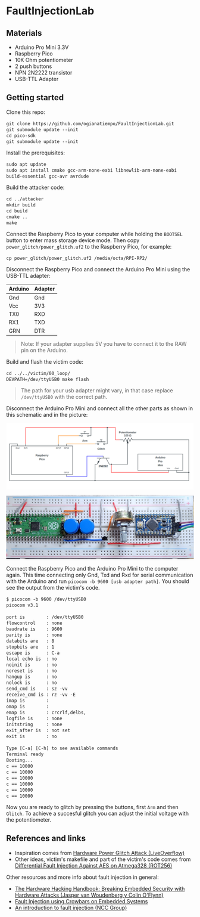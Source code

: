 # FaultInjectionLab

## Materials

- Arduino Pro Mini 3.3V
- Raspberry Pico
- 10K Ohm potentiometer
- 2 push buttons
- NPN 2N2222 transistor
- USB-TTL Adapter

## Getting started
Clone this repo:

```
git clone https://github.com/ogianatiempo/FaultInjectionLab.git
git submodule update --init
cd pico-sdk
git submodule update --init
```

Install the prerequisites:

```
sudo apt update
sudo apt install cmake gcc-arm-none-eabi libnewlib-arm-none-eabi build-essential gcc-avr avrdude
```

Build the attacker code:

```
cd ../attacker
mkdir build
cd build
cmake ..
make
```

Connect the Raspberry Pico to your computer while holding the `BOOTSEL` button to enter mass storage device mode. Then copy `power_glitch/power_glitch.uf2` to the Raspberry Pico, for example:

```
cp power_glitch/power_glitch.uf2 /media/octa/RPI-RP2/
```

Disconnect the Raspberry Pico and connect the Arduino Pro Mini using the USB-TTL adapter:

| Arduino | Adapter |
|---------|---------|
| Gnd     | Gnd     |
| Vcc     | 3V3     |
| TX0     | RXD     |
| RX1     | TXD     |
| GRN     | DTR     |

> Note: If your adapter supplies 5V you have to connect it to the RAW pin on the Arduino.

Build and flash the victim code:

```
cd ../../victim/00_loop/
DEVPATH=/dev/ttyUSB0 make flash
```

> The path for your usb adapter might vary, in that case replace `/dev/ttyUSB0` with the correct path.

Disconnect the Arduino Pro Mini and connect all the other parts as shown in this schematic and in the picture:

![schematic](schematic.png)

![picture](setup.jpg)

Connect the Raspberry Pico and the Arduino Pro Mini to the computer again. This time connecting only Gnd, Txd and Rxd for serial communication with the Arduino and run `picocom -b 9600 [usb adapter path]`. You should see the output from the victim's code.

```
$ picocom -b 9600 /dev/ttyUSB0 
picocom v3.1

port is        : /dev/ttyUSB0
flowcontrol    : none
baudrate is    : 9600
parity is      : none
databits are   : 8
stopbits are   : 1
escape is      : C-a
local echo is  : no
noinit is      : no
noreset is     : no
hangup is      : no
nolock is      : no
send_cmd is    : sz -vv
receive_cmd is : rz -vv -E
imap is        : 
omap is        : 
emap is        : crcrlf,delbs,
logfile is     : none
initstring     : none
exit_after is  : not set
exit is        : no

Type [C-a] [C-h] to see available commands
Terminal ready
Booting...
c == 10000
c == 10000
c == 10000
c == 10000
c == 10000
c == 10000
```

Now you are ready to glitch by pressing the buttons, first `Arm` and then `Glitch`. To achieve a succesful glitch you can adjust the initial voltage with the potentiometer.

## References and links

- Inspiration comes from [Hardware Power Glitch Attack (LiveOverflow)](https://www.youtube.com/watch?v=6Pf3pY3GxBM)
- Other ideas, victim's makefile and part of the victim's code comes from [Differential Fault Injection Against AES on Atmega328 (ROT256)](https://rot256.dev/post/glitch/)

Other resources and more info about fault injection in general:

- [The Hardware Hacking Handbook: Breaking Embedded Security with Hardware Attacks (Jasper van Woudenberg y Colin O'Flynn)](https://nostarch.com/hardwarehacking)
- [Fault Injection using Crowbars on Embedded Systems](https://eprint.iacr.org/2016/810.pdf)
- [An introduction to fault injection (NCC Group)](https://research.nccgroup.com/2021/07/07/an-introduction-to-fault-injection-part-1-3/)
